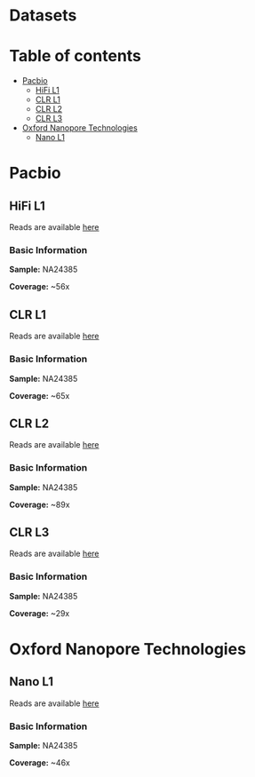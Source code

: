 # Datasets
# Table of contents
- [Pacbio](#Pacbio)
  - [HiFi L1](#HiFi-L1) 
  - [CLR L1](#CLR-L1) 
  - [CLR L2](#CLR-L2) 
  - [CLR L3](#CLR-L3) 
- [Oxford Nanopore Technologies](#Oxford-Nanopore-Technologies)
  - [Nano L1](#Nano-L1)

# Pacbio
## HiFi L1
Reads are available [here](https://ftp-trace.ncbi.nlm.nih.gov/ReferenceSamples/giab/data/AshkenazimTrio/HG002_NA24385_son/PacBio_CCS_15kb_20kb_chemistry2/reads/)
### Basic Information
**Sample:** NA24385

**Coverage:** ~56x
## CLR L1
Reads are available [here](https://ftp-trace.ncbi.nlm.nih.gov/ReferenceSamples/giab/data/AshkenazimTrio/HG002_NA24385_son/PacBio_MtSinai_NIST/)
### Basic Information
**Sample:** NA24385

**Coverage:** ~65x
## CLR L2
Reads are available [here](https://www.ncbi.nlm.nih.gov/sra/SRX7668835)
### Basic Information
**Sample:** NA24385

**Coverage:** ~89x
## CLR L3
Reads are available [here](https://www.ncbi.nlm.nih.gov/sra/SRX6719924)
### Basic Information
**Sample:** NA24385

**Coverage:** ~29x

# Oxford Nanopore Technologies
## Nano L1
Reads are available [here](https://ftp-trace.ncbi.nlm.nih.gov/ReferenceSamples/giab/data/AshkenazimTrio/HG002_NA24385_son/UCSC_Ultralong_OxfordNanopore_Promethion/)
### Basic Information
**Sample:** NA24385

**Coverage:** ~46x
